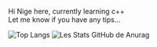 Hi Nige here, 
currently learning c++ <br>
Let me know if you have any tips...


![Top Langs](https://github-readme-stats.vercel.app/api/top-langs/?username=NigeParis&hide=perl,roff&theme=tokyonight)
![Les Stats GitHub de Anurag](https://github-readme-stats.vercel.app/api?username=NigeParis&hide=ruff&show_icons=true&theme=radical)
